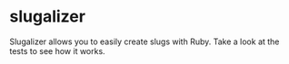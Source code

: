 # slugalizer

Slugalizer allows you to easily create slugs with Ruby. Take a look at the tests to see how it works.

